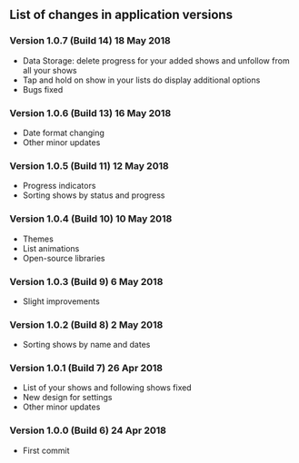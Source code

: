 ## List of changes in application versions

### Version 1.0.7 (Build 14) 18 May 2018
* Data Storage: delete progress for your added shows and unfollow from all your shows
* Tap and hold on show in your lists do display additional options
* Bugs fixed

### Version 1.0.6 (Build 13) 16 May 2018
* Date format changing
* Other minor updates

### Version 1.0.5 (Build 11) 12 May 2018
* Progress indicators
* Sorting shows by status and progress

### Version 1.0.4 (Build 10) 10 May 2018
* Themes
* List animations
* Open-source libraries

### Version 1.0.3 (Build 9) 6 May 2018
* Slight improvements

### Version 1.0.2 (Build 8) 2 May 2018
* Sorting shows by name and dates

### Version 1.0.1 (Build 7) 26 Apr 2018
* List of your shows and following shows fixed
* New design for settings
* Other minor updates

### Version 1.0.0 (Build 6) 24 Apr 2018
* First commit
